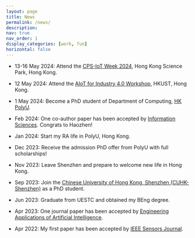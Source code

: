 ```yaml
---
layout: page
title: News
permalink: /news/
description: 
nav: true
nav_order: 1
display_categories: [work, fun]
horizontal: false
---
```


- 13-16 May 2024: Attend the [CPS-IoT Week 2024](https://cps-iot-week2024.ie.cuhk.edu.hk/), Hong Kong Science Park, Hong Kong.

- 12 May 2024: Attend the [AIoT for Industry 4.0 Workshop](https://wands.sg/team/workshop/aiot_for_industry_4.0/), HKUST, Hong Kong.

- 1 May 2024: Become a PhD student of Department of Computing, [HK PolyU](https://www.polyu.edu.hk/).

- Feb 2024: One co-author paper has been accepted by [Information Sciences](https://www.sciencedirect.com/journal/information-sciences). Congrats to Haozhen!

- Jan 2024: Start my RA life in PolyU, Hong Kong.

- Dec 2023: Receive the admission PhD offer from PolyU with full scholarships!

- Nov 2023: Leave Shenzhen and prepare to welcome new life in Hong Kong.

- Sep 2023: Join the [Chinese University of Hong Kong, Shenzhen (CUHK-Shenzhen)](https://www.cuhk.edu.cn/en) as a PhD student.

- Jun 2023: Graduate from UESTC and obtained my BEng degree.

- Apr 2023: One journal paper has been accepted by [Engineering Applications of Artificial Intelligence](https://www.sciencedirect.com/journal/engineering-applications-of-artificial-intelligence).

- Apr 2022: My first paper has been accepted by [IEEE Sensors Journal](https://ieeexplore.ieee.org/xpl/RecentIssue.jsp?punumber=7361).

